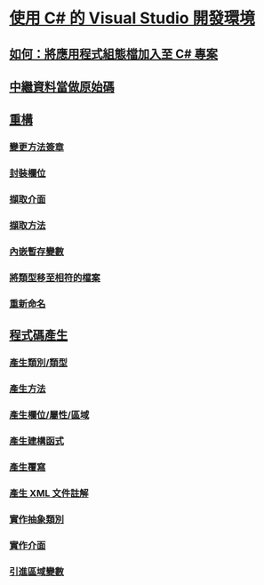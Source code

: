 # [使用 C# 的 Visual Studio 開發環境](using-the-visual-studio-development-environment-for-csharp.md)
## [如何：將應用程式組態檔加入至 C# 專案](how-to-add-an-application-configuration-file-to-a-csharp-project.md)
## [中繼資料當做原始碼](metadata-as-source.md)
## [重構](refactoring-csharp.md)
### [變更方法簽章](refactoring/change-method-signature.md)
### [封裝欄位](refactoring/encapsulate-field.md)
### [擷取介面](refactoring/extract-interface.md)
### [擷取方法](refactoring/extract-method.md)
### [內嵌暫存變數](refactoring/inline-temporary-variable.md)
### [將類型移至相符的檔案](refactoring/move-type-to-matching-file.md)
### [重新命名](refactoring/rename.md)
## [程式碼產生](code-generation-csharp.md)
### [產生類別/類型](code-generation/generate-class-type.md)
### [產生方法](code-generation/generate-method.md)
### [產生欄位/屬性/區域](code-generation/generate-field-property-local.md)
### [產生建構函式](code-generation/generate-constructor.md)
### [產生覆寫](code-generation/generate-override.md)
### [產生 XML 文件註解](code-generation/generate-xml-documentation-comments.md)
### [實作抽象類別](code-generation/implement-abstract-class.md)
### [實作介面](code-generation/implement-interface.md)
### [引進區域變數](code-generation/introduce-local-variable.md)